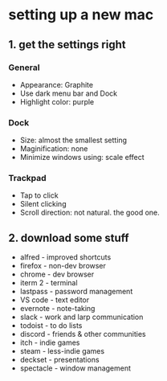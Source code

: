 # setting up a new mac

## 1. get the settings right
### General
- Appearance: Graphite
- Use dark menu bar and Dock
- Highlight color: purple
### Dock
- Size: almost the smallest setting
- Maginification: none
- Minimize windows using: scale effect
### Trackpad
- Tap to click
- Silent clicking
- Scroll direction: not natural. the good one.
## 2. download some stuff
* alfred - improved shortcuts
* firefox - non-dev browser
* chrome - dev browser
* iterm 2 - terminal
* lastpass - password management
* VS code - text editor
* evernote - note-taking
* slack - work and larp communication
* todoist - to do lists
* discord - friends & other communities
* itch - indie games
* steam - less-indie games
* deckset - presentations
* spectacle - window management
